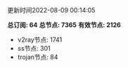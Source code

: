 更新时间2022-08-09 00:14:05

**总订阅: 64**
**总节点: 7365**
**有效节点: 2126**
- v2ray节点: 1741
- ss节点: 301
- trojan节点: 84
